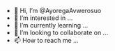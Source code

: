 - 👋 Hi, I’m @AyoregaAvwerosuo
- 👀 I’m interested in ...
- 🌱 I’m currently learning ...
- 💞️ I’m looking to collaborate on ...
- 📫 How to reach me ...

<!---
AyoregaAvwerosuo/AyoregaAvwerosuo is a ✨ special ✨ repository because its `README.md` (this file) appears on your GitHub profile.
You can click the Preview link to take a look at your changes.
--->
